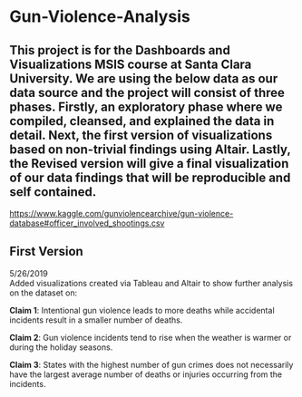 # Gun-Violence-Analysis
## This project is for the Dashboards and Visualizations MSIS course at Santa Clara University. We are using the below data as our data source and the project will consist of three phases. Firstly, an exploratory phase where we compiled, cleansed, and explained the data in detail. Next, the first version of visualizations based on non-trivial findings using Altair. Lastly, the Revised version will give a final visualization of our data findings that will be reproducible and self contained.   

https://www.kaggle.com/gunviolencearchive/gun-violence-database#officer_involved_shootings.csv

## First Version
5/26/2019  
Added visualizations created via Tableau and Altair to show further analysis on the dataset on:  
  
**Claim 1**: Intentional gun violence leads to more deaths while accidental incidents result in a smaller number of deaths.
  
**Claim 2**: Gun violence incidents tend to rise when the weather is warmer or during the holiday seasons.
  
**Claim 3**: States with the highest number of gun crimes does not necessarily have the largest average number of deaths or injuries occurring from the incidents.
